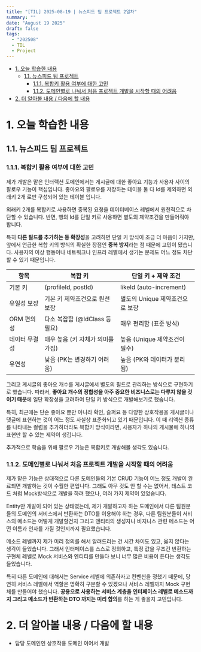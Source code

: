 ```yaml
---
title: "[TIL] 2025-08-19 | 뉴스피드 팀 프로젝트 2일차"
summary: ""
date: "August 19 2025"
draft: false
tags:
  - "202508"
  - TIL
  - Project
---
```


<!-- TOC -->

- [1. 오늘 학습한 내용](#1-오늘-학습한-내용)
  - [1.1. 뉴스피드 팀 프로젝트](#11-뉴스피드-팀-프로젝트)
    - [1.1.1. 복합키 활용 여부에 대한 고민](#111-복합키-활용-여부에-대한-고민)
    - [1.1.2. 도메인별로 나눠서 처음 프로젝트 개발을 시작할 때의 어려움](#112-도메인별로-나눠서-처음-프로젝트-개발을-시작할-때의-어려움)
- [2. 더 알아볼 내용 / 다음에 할 내용](#2-더-알아볼-내용--다음에-할-내용)

<!-- /TOC -->

# 1. 오늘 학습한 내용

## 1.1. 뉴스피드 팀 프로젝트

### 1.1.1. 복합키 활용 여부에 대한 고민

제가 개발은 맡은 인터랙션 도메인에서는 게시글에 대한 좋아요 기능과 사용자 사이의 팔로우 기능이 핵심입니다. 좋아요와 팔로우를 저장하는 테이블 둘 다 Id를 제외하면 외래키 2개 로만 구성되어 있는 테이블 입니다. 

외래키 2개를 복합키로 사용하면 중복된 요청을 데이터베이스 레벨에서 원천적으로 차단할 수 있습니다. 반면, 행의 Id를 단일 키로 사용하면 별도의 제약조건을 만들어줘야 합니다.

특히 **다른 필드를 추가하는 등 확장성**을 고려하면 단일 키 방식이 조금 더 마음이 가지만, 앞에서 언급한 복합 키의 방식의 확실한 장점인 **중복 방지**라는 점 때문에 고민이 됐습니다. 사용자의 이상 행동이나 네트워크나 인프라 레벨에서 생기는 문제도 어느 정도 차단할 수 있기 때문입니다.

| **항목** | **복합 키** | **단일 키 + 제약 조건** |
| --- | --- | --- |
| 기본 키 | (profileId, postId) | likeId (auto-increment) |
| 유일성 보장 | 기본 키 제약조건으로 원천 보장 | 별도의 Unique 제약조건으로 보장 |
| ORM 편의성 | 다소 복잡함 (@IdClass 등 필요) | 매우 편리함 (표준 방식) |
| 데이터 무결성 | 매우 높음 (키 자체가 의미를 가짐) | 높음 (Unique 제약조건이 필수) |
| 유연성 | 낮음 (PK는 변경하기 어려움) | 높음 (PK와 데이터가 분리됨) |

그리고 게시글의 좋아요 개수를 게시글에서 별도의 필드로 관리하는 방식으로 구현하기로 했습니다. 따라서, **좋아요 개수의 정합성을 아주 중요한 비즈니스로는 다루지 않을 것이기 때문**에 일단 확장성을 고려하여 단일 키 방식으로 개발해보기로 했습니다.

특히, 최근에는 단순 좋아요 뿐만 아니라 확인, 슬퍼요 등 다양한 상호작용을 게시글이나 댓글에 표현하는 것이 어느 정도 사실상 표준화되고 있기 때문입니다. 이 때 리액션 종류를 나타내는 컬럼을 추가하더라도 복합키 방식이라면, 사용자가 하나의 게시물에 하나의 표현만 할 수 있는 제약이 생깁니다.

추가적으로 학습을 위해 팔로우 기능은 복합키로 개발해볼 생각도 있습니다.

### 1.1.2. 도메인별로 나눠서 처음 프로젝트 개발을 시작할 때의 어려움

제가 맡은 기능은 상대적으로 다른 도메인들의 기본 CRUD 기능이 어느 정도 개발이 완료되면 개발하는 것이 수월한 편입니다. 그래도 아무 것도 안 할 수는 없어서, 테스트 코드 처럼 Mock방식으로 개발을 하려 했으나, 여러 가지 제약이 있었습니다.

Entity만 개발이 되어 있는 상태였는데, 제가 개발하고자 하는 도메인에서 다른 팀원분들의 도메인의 서비스에서 반환하는 DTO를 이용해야 하는 경우, 다른 팀원분들이 서비스의 메소드는 어떻게 개발할건지 그리고 엔티티의 생성자나 비지니스 관련 메소드는 어떤 이름과 인자를 가질 것인지까지 필요했습니다. 

메소드 레벨까지 제가 미리 정의를 해서 알려드리는 건 시간 차이도 있고, 옳지 않다는 생각이 들었습니다. 그래서 인터페이스를 스스로 정의하고, 특정 값을 무조건 반환하는 구현체 레벨로 Mock 서비스와 엔티티를 만들다 보니 너무 많은 비용이 든다는 생각도 들었습니다. 

특히 다른 도메인에 대해서는 Service 레벨에 의존하자고 컨벤션을 정했기 때문에, 당연히 서비스 레벨에서 역할은 명확히 구분할 수 있겠으나 서비스 레벨까지 Mock 구현체를 만들어야 했습니다. **공용으로 사용하는 서비스 계층을 인터페이스 레벨로 메소드까지 그리고 메소드가 반환하는 DTO 까지는 미리 합의**를 하는 게 좋을지 고민입니다.

# 2. 더 알아볼 내용 / 다음에 할 내용

- 담당 도메인인 상호작용 도메인 이어서 개발